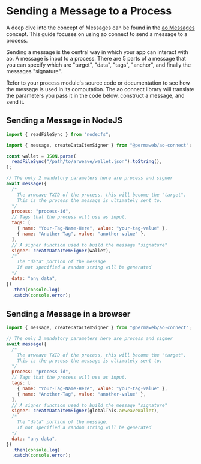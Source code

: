 # Sending a Message to a Process

A deep dive into the concept of Messages can be found in the [ao Messages](../../concepts/messages.md) concept. This guide focuses on using ao connect to send a message to a process.

Sending a message is the central way in which your app can interact with ao. A message is input to a process. There are 5 parts of a message that you can specify which are "target", "data", "tags", "anchor", and finally the messages "signature".

Refer to your process module's source code or documentation to see how the message is used in its computation. The ao connect library will translate the parameters you pass it in the code below, construct a message, and send it.

## Sending a Message in NodeJS

```js
import { readFileSync } from "node:fs";

import { message, createDataItemSigner } from "@permaweb/ao-connect";

const wallet = JSON.parse(
  readFileSync("/path/to/arweave/wallet.json").toString(),
);

// The only 2 mandatory parameters here are process and signer
await message({
  /*
    The arweave TXID of the process, this will become the "target".
    This is the process the message is ultimately sent to.
  */
  process: "process-id",
  // Tags that the process will use as input.
  tags: [
    { name: "Your-Tag-Name-Here", value: "your-tag-value" },
    { name: "Another-Tag", value: "another-value" },
  ],
  // A signer function used to build the message "signature"
  signer: createDataItemSigner(wallet),
  /*
    The "data" portion of the message
    If not specified a random string will be generated
  */
  data: "any data",
})
  .then(console.log)
  .catch(console.error);
```

## Sending a Message in a browser

```js
import { message, createDataItemSigner } from "@permaweb/ao-connect";

// The only 2 mandatory parameters here are process and signer
await message({
  /*
    The arweave TXID of the process, this will become the "target".
    This is the process the message is ultimately sent to.
  */
  process: "process-id",
  // Tags that the process will use as input.
  tags: [
    { name: "Your-Tag-Name-Here", value: "your-tag-value" },
    { name: "Another-Tag", value: "another-value" },
  ],
  // A signer function used to build the message "signature"
  signer: createDataItemSigner(globalThis.arweaveWallet),
  /*
    The "data" portion of the message.
    If not specified a random string will be generated
  */
  data: "any data",
})
  .then(console.log)
  .catch(console.error);
```

